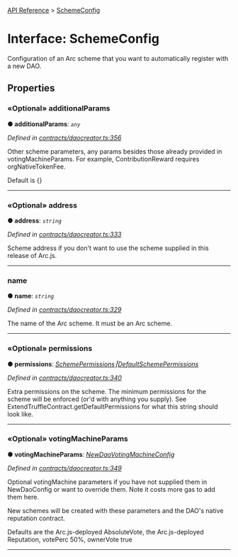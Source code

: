 [API Reference](../README.md) > [SchemeConfig](../interfaces/SchemeConfig.md)



# Interface: SchemeConfig


Configuration of an Arc scheme that you want to automatically register with a new DAO.


## Properties
<a id="additionalParams"></a>

### «Optional» additionalParams

**●  additionalParams**:  *`any`* 

*Defined in [contracts/daocreator.ts:356](https://github.com/daostack/arc.js/blob/616f6e7/lib/contracts/daocreator.ts#L356)*



Other scheme parameters, any params besides those already provided in votingMachineParams. For example, ContributionReward requires orgNativeTokenFee.

Default is {}




___

<a id="address"></a>

### «Optional» address

**●  address**:  *`string`* 

*Defined in [contracts/daocreator.ts:333](https://github.com/daostack/arc.js/blob/616f6e7/lib/contracts/daocreator.ts#L333)*



Scheme address if you don't want to use the scheme supplied in this release of Arc.js.




___

<a id="name"></a>

###  name

**●  name**:  *`string`* 

*Defined in [contracts/daocreator.ts:329](https://github.com/daostack/arc.js/blob/616f6e7/lib/contracts/daocreator.ts#L329)*



The name of the Arc scheme. It must be an Arc scheme.




___

<a id="permissions"></a>

### «Optional» permissions

**●  permissions**:  *[SchemePermissions](../enums/SchemePermissions.md)⎮[DefaultSchemePermissions](../enums/DefaultSchemePermissions.md)* 

*Defined in [contracts/daocreator.ts:340](https://github.com/daostack/arc.js/blob/616f6e7/lib/contracts/daocreator.ts#L340)*



Extra permissions on the scheme. The minimum permissions for the scheme will be enforced (or'd with anything you supply). See ExtendTruffleContract.getDefaultPermissions for what this string should look like.




___

<a id="votingMachineParams"></a>

### «Optional» votingMachineParams

**●  votingMachineParams**:  *[NewDaoVotingMachineConfig](NewDaoVotingMachineConfig.md)* 

*Defined in [contracts/daocreator.ts:349](https://github.com/daostack/arc.js/blob/616f6e7/lib/contracts/daocreator.ts#L349)*



Optional votingMachine parameters if you have not supplied them in NewDaoConfig or want to override them. Note it costs more gas to add them here.

New schemes will be created with these parameters and the DAO's native reputation contract.

Defaults are the Arc.js-deployed AbsoluteVote, the Arc.js-deployed Reputation, votePerc 50%, ownerVote true




___


